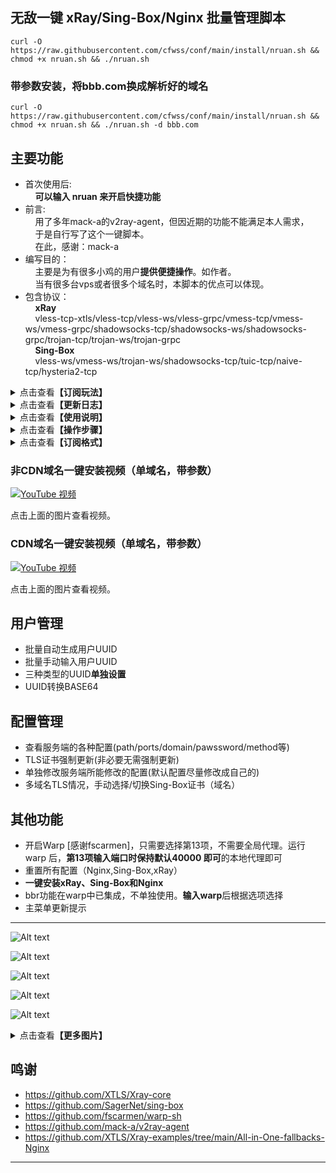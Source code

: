 ## 无敌一键 xRay/Sing-Box/Nginx 批量管理脚本
	curl -O https://raw.githubusercontent.com/cfwss/conf/main/install/nruan.sh && chmod +x nruan.sh && ./nruan.sh 

### 带参数安装，将bbb.com换成解析好的域名
	curl -O https://raw.githubusercontent.com/cfwss/conf/main/install/nruan.sh && chmod +x nruan.sh && ./nruan.sh -d bbb.com

## 主要功能
- 首次使用后:<br>
    &nbsp;&nbsp;&nbsp;&nbsp;**可以输入 nruan 来开启快捷功能**
- 前言:<br>
    &nbsp;&nbsp;&nbsp;&nbsp;用了多年mack-a的v2ray-agent，但因近期的功能不能满足本人需求，<br>
    &nbsp;&nbsp;&nbsp;&nbsp;于是自行写了这个一键脚本。<br>
    &nbsp;&nbsp;&nbsp;&nbsp;在此，感谢：mack-a<br>
- 编写目的：<br>
    &nbsp;&nbsp;&nbsp;&nbsp;主要是为有很多小鸡的用户**提供便捷操作**。如作者。<br>
    &nbsp;&nbsp;&nbsp;&nbsp;当有很多台vps或者很多个域名时，本脚本的优点可以体现。<br>
- 包含协议：<br>
    &nbsp;&nbsp;&nbsp;&nbsp;**xRay**<br>
    &nbsp;&nbsp;&nbsp;&nbsp;vless-tcp-xtls/vless-tcp/vless-ws/vless-grpc/vmess-tcp/vmess-ws/vmess-grpc/shadowsocks-tcp/shadowsocks-ws/shadowsocks-grpc/trojan-tcp/trojan-ws/trojan-grpc<br>
    &nbsp;&nbsp;&nbsp;&nbsp;**Sing-Box**<br>
    &nbsp;&nbsp;&nbsp;&nbsp;vless-ws/vmess-ws/trojan-ws/shadowsocks-tcp/tuic-tcp/naive-tcp/hysteria2-tcp<br>

<details>
  <summary>点击查看<b>【订阅玩法】</b></summary>
    <h2>喜欢每台机子都生成订阅的另当别论。</h2>
    <ul>
    <li>首先，多台VPS是基本要求。如，有30台，10台命名为：<i>vps0 / vps1 / vps2 .../ vps9</i>,另10台为<i>vpx0 / vpx1 / vpx2 .../ vpx9</i>,再有<i>vpw0 / vpw1 / vpw2 .../ vpw9</i>,</li>
    <li>确保每台机子都有CDN和TLS两套解析</li>
    <li>接着在所有的机子上安装相同的配置和UUID</li>
    <li>再将其中一台添加一个比v更靠前且不带数字的子域名，TLS和CDN同时，如 aaa</li>
    <li>只用aaa这一台机子，生成订阅。脚本会检测是不是数字，非数字需手输。这时，手动粘贴以上带数字的30个域名。</li>
    <li>结束后，用户使用正确的UUID用aaa地址得到30台机子的所有配置。</li>
    <li>好处并没有，还要手动，挺麻烦的，不如数字域名全自动</li>
    <li>喜欢每台机子都生成订阅的另当别论。</li> 
    </ul>
</details>

<details>
  <summary>点击查看<b>【更新日志】</b></summary>
    <h2>更新日志</h2>
    <ul>
    <li>2024/04/02 新增Sing-box For Clash Verge订阅，现在可以愉快滴玩tuic和h2啦！</li>
    <li>2024/04/02 当存在多个证书，生成订阅时，手动清空tls目录再添加相应的域名（或保留要生成的域名），生成后，再通过菜单5，把域名加回去。</li>
    <li>2024/04/02 优化域名处理。可以使用三级、四级及更多层的子域名。如vps0.domain.com / vps0.tls.domain.com / vps0.cdn.domain.com </li>
    <li>2024/03/31 修复用户管理中，单独修改某些UUID时，检测错误。</li>
    <li>2024/03/28 优化订阅逻辑，增加优选域名配置及开关，其他修复。</li>
    <li>2024/03/27 优化域名输入时检测，去除冗余信息。</li>
    <li>2024/01/29 修复批量手输时，只有一个UUID的错误，quanx增加按协议订阅。</li>
    <li>2024/01/28 xRay的vless/vmess/trojan加了一套<b>全局Warp</b>。之前安装的要在主菜单重置，重新填UUID。</li>
    <li>2024/01/28 Sing-BOx增加<b>rule_set</b>分流（chatGPT及常用流媒体），需要安装warp，见主菜单。重置配置后，手输（粘贴）UUID。</li>
    <li>2024/01/27 关于归属地标签，作用是某些app自动分流，但IP归属地获取API有频率限制，建议一次不要太多的域名，每次输入的尽量都一致，自动除外，脚本也做了静态处理，相同域名生成全套订阅时只通过API获取一次。</li>
    <li>2024/01/27 原xRAY参数配置存在bug，使用2-->17重置，再10修改 Dokodemo-Door端口</li>
    <li>2024/01/27 订阅标签增加归属地，如VPS1_VMESS_WS_HK;增加NekoRay，这货Shadowsock参数全部能正确读取。增加surfboard，放了三个类型，只有一个能用，看后续软件支持与否吧。</li>
    <li>2024/01/25 优化自动生成订阅逻辑，修复相关bug。新增CFW订阅</li>
    <li>2024/01/24 自动生成功能为xray与sing-box分离，默认按标签和合集，生成中增加日志文件，详见生成后的屏显信息。<b>例：有10台VPS，并以VPS0,VPS1,VPS2...VPS9命名，选择要生成的配置后，啥也不用做。</b></li>
    <li>2024/01/24 增加了“自动生成”功能：多域名且前缀有数字的情况下，自动读取信息，默认以N个0开始，自动生成10台机子的配置，5秒内可手动干预，如果前缀中没有数字，则手输至少两个域名；将“按标签”生成放入到“其他配置”中。</li>
    <li>2024/01/21 增加了“按标签”订阅生成。晚上把xray新老的合一起了，自动判断。</li>
    <li>2024/01/21 增加了“序列域名”订阅生成。如有：vps1,vps2,vp3前缀的域名中有数字1,2,3，手动输入开始数字、数量即可。【例：vas01,vas02,vas03......vas10,输入开始数字是01，数量10。】</li>
    <li>2024/01/20 修复Nginx重置时path不完全跟随xray的问题。</li>
    <li>2024/01/20 完善配置管理菜单中某些修改的判断逻辑，超3次自动结束并5秒回主菜单；优化交互显示信息。</li>
    <li>2024/01/19 其他说明：单cdn能申请到证书，主要是为了传参数方便。如果是批量，建议还是需要至少一个非CDN的域名，否则无法定位，无法使用多台机子混合批量申请功能。</li>
    <li>2024/01/19 新增-d 参数进行一键安装，后面 直接跟域名（可以很多个）【./nruan.sh -d exp.domain.com -d exp.domain.net】；优化域名处理，现在单个cdn域名也能成功（传参数或手动）；新增测试功能。</li>
    <li>2024/01/18 修复Sing-Box重置后自动恢复证书错误。现为：检测域名是否CDN，优先非CDN，若无，则使用CDN，此时只有带ws功能的协议可用。关闭CDN不影响TLS证书，无需重新申请。</li>
    <li>2024/01/18 增加Sing-Box重置前自动备份，过程中5秒提示。证书申请失败时，导出日志。</li>
    <li>2024/01/17 简化暂停过程，5秒自动，按键可暂停，可跳过等待。xRay的用户信息和配置，重置前自动备份，过程中5秒提示恢复/取消，默认自动恢复。</li>
    <li>2024/01/17 优化证书申请，显示过程信息。</li>
    <li>2024/01/16 增加了Sing-Box端口修改。去除了bing.com自签，hy2使用当前域。</li>
    <li>2024/01/16 修复bug，优化自动配置逻辑，新增单独的path修改，详见菜单中 tag。</li>
    <li>2024/01/15 优化了很多内容，Nginx/sing-box/xray单独重置尽可能自动恢复。强化了TLS检测，一键订阅SS不支持的全部丢备注里了。</li>
    <li>2024/01/15 增加quanx订阅(测试)；增加版本检测；增加重置所有配置后，自动设置TLS证书和域名；其他BUG修复。</li>
    <li>2024/01/14 已增加订阅功能。目前v2ray正常，不过hy2的缺少混淆，v2ray不识别。SS明文，自行解码查看详配。</li>
    </ul>
</details>

<details>
  <summary>点击查看<b>【使用说明】</b></summary>
    <h2>使用说明</h2>
    <ul>
    <li>原v2ray-agent的配置，<b>几乎没作改动</b>，尤其是Path后缀（如*ws/vws/trjws/grpc/trojangrpc），可以完美过渡。</li>
    <li>选择"<b>一键安装所有配置</b>"，准备好已解析的域名，在输入域名环节，粘贴即可，几乎无交互操作。</li>
    <li>如果出现错误，用主菜单中的<b>重置所有配置</b>功能。</li>
    <li>生成用户UUID以及生成客户端配置，<b>脚本中基本都有提示</b>，但因为xRay中的ss配置，写的比较复杂，所以使用明文。</li>
    <li>xRay中vless等，带有tcp的协议，生成的链接，可能会<b>丢失path，手动添加</b>一下即可使用。</li>
    <li>在使用xRay带有tcp协议时，<b>不能使用</b>开启了CDN的域名，但不开CDN的域名可以用ws/grpc等协议。</li>
    <li>在Sing-Box中，端口<b>不开放修改</b>。如果有需要，可以使用cf的workers来转发一下即可。如转发后，原3600的换成443，域名用新加的别名，不是原来的那个。</li>
    <li>在Path/Password/Ports等修改选项，已做相应处理，根据提示来操作即可。（本想着用一套随机生成流，但有点没有必要了，首次安装/重置后，显示默认的才能更容易发现问题）</li>
    <li>xray与nginx配套使用，sing-box独立区分，主要是为了多一道保障，<b>以防xray挂了后，还能正常使用</b>。不过根据目前测试结果来看，配了ws的，几乎不会挂。挂也只是优选IP/域名。</li>
    <li>xRay使用了<b>40000端口</b>的WARP配置，选"为IPv4的VPS安装Warp双栈"安装。也可以自行安装，端口为:40000。</li>
    <li>脚本所使用的Sing-box、acme、xRay及相关依懒包均为<b>官方版本</b>，Nginx为稳定版本。</li>
    <li>关于生成Let's证书，只需要域名解析正确，开启云朵亦可成功，<b>完全不需要cloudflare API，安全有保障</b>。详细的及方法已写在选项菜单中。</li>
    <li>关于Sing-box及xRay的更新，暂时没有。不过可尝试重新安装（2023/01/13在主菜单添加了更新/重装功能）。</li>
    <li>关于<b>强制更新Let's证书，证书在有效期内就没必要去更新</b>，申请成功后，官方acme会自动在60天左右进行证书更新，有计划任务。</li>
    <li>关于Let's证书申请失败，别问我为啥，除了DNS解析问题、软件安装问题，以及申请次数过多等情况。<b>处理方法：换个子域名，重来</b>。</li>
    <li>支持CDN状态下，添加域名TLS证书！<b>不限域名数量</b>。适合批量操作，100台VPS，也只需要一套域名列表清单，同时粘贴即可。</li>
    <li>IPV6 only机未测试，理论是可以生成TLS证书。</li>
    <li>关于不用Reality协议，没啥必要了，自用与分享，目前足矣。何况还有Sing-Box。</li>
    <li>关于Sing-Box端口转发（通过ClourFlare的Workers 路由），转发代码见 操作步骤 中的【表三】,同时在触发器中的“自定义域”添加相应的别名。</li>
    <li>测试期间，用户需求较大的是生成客户端订阅链接。本脚本不会增加，如有兴趣者，可以外挂一个BASH。一般给到朋友、群员使用的是一串UUID外加一个EXCEL表格，只需填入UUID，所有URL自动生成。尝试过使用POWERSHELL制作URL，太繁琐，放弃了。</li>
    <li>本脚本的开发环境是<b>Debian 12</b>，其他系统环境暂不清楚，也<b>不考虑制作其他版本</b>，如有需要，<b>自行DD系统</b>。目前在ubuntu测试正常。</li>
    <li>关于卸载，暂时没有（可以选择再次安装，查看相应的依懒包及xRay，Sing-Bos，并使用官方的卸载功能进行卸载）。</li>
    <li>关于本脚本的余生，基本上对于本人使用到的功能，已经非常完善，一般不会再增加新功能。</li>
    <li>其他未尽说明，后继不补充。</li>
    </ul>
</details>

<details>
  <summary>点击查看<b>【操作步骤】</b></summary>
  <h2>操作步骤【以CloudFlare为例】</h2><b>表一和表三的内容是用于cloudflare中的，表二的内容是用于脚本中的</b>
  <li>域名准备，至少两个：<i>abc.edu.eu.org / abc.com / bcd.com</i></li>
  <li>VPS准备，至少两台：<i>vps0 / vps1 / vps2 /vps3 /vps4 / vps5 /vps6 /vps7 / vps8 / vps9</i></li>
  <li>将以上多个域名DNS放在 CloudFlare</li>
  <li>取得所有VPS的ip地址，ipv4即可。</li>
  <li>在CloudFlare中，选择 <i>abc.edu.eu.org</i> ，解析10台vps，<b>不要开启云朵</b>。如 <i>vps1  127.0.0.1 / vps2  127.1.1.1 / vps3  124.0.3.1 / </i>...</li>
  <li>将以上解析全部导出，并在导出的文件中<b>删除不相关的内容</b>，【见表一】只保留<i>vps1 127.0.0.1 / vps2  127.1.1.1 /</i> ... 一般会有 <i>vps1.abc.edu.eu.org</i> 要把 <b>.abc.edu.eu.org</b> 全部去除。</li>
  <li>将以上导的文件<b>修改好</b>后【见表一】，分别导入 <i>abc.com / bcd.com</i> 并勾选开启云朵。此时三个域名的dns A记录应该<b>都是一致的</b>，唯一不同的是 <i>abc.com / bcd.com</i> 后面 代理状态 有亮着云朵。</li>
  <li>再将 <i>abc.com / bcd.com</i> 的 <b>SSL/TLS 处</b>，选择 <b>full 完全（严格）</b>。</li>
  <li>再去点开 CloudFlare 左侧菜单 <b>Network （网络）</b>，开启 <b>WebSocket</b> 和 <b>gRPC</b>。</li>
  <li>将所有的域名，放在Excel单元格或记事本中，清单应该有 30 个域名，<b>中间不要有空行</b>。</li>
  <li>输入 nruan 调用本脚本 ，<b>首次用顶部的链接</b>。</li>
  <li>等跳出输入域名时，将准备好的30个域名，粘贴进去【见表二】,按回车，某些情况可能要按两次回车。</li>
  <li>耐心等待结束。</li>
  <li>完成后，可以正常使用，但建议<b>重新生成用户UUID</b>和<b>修改相关的服务配置</b>。</li>
  <li>接下来可以愉快地玩耍了。</li>
  <li>理论上单个域名也是OK的。</li><br>

  <li><b>注意：这里有一个逻辑问题，如果有两个不同的域名都没开启CDN，会以第一优先匹配原则，使用NGINX申请证书时也会查找第一匹配的前缀。如：<i>vap0.abc.com / vps0.abc.com </i>谁在清单前谁优先。如果提供的域名列表都是vps？开头的且只存在vps？的A记录，那么，其他域名无法申请到相应的TLS证书，因为优先选择了vap0，其他域名并没有vap0子域名的解析。</b></li> <br> <br>

   

  **表一：CloudFlare DNS 解析导入表【这是在cf后台使用的，脚本中不需要，但要先做好解析，脚本中只需要表二】**

  |;; A Records| || | |
  |-----|-----|-----|-----|-----|
  |vps0|1|IN|A|127.0.1.1|
  |vps1|1|IN|A|127.0.0.1|
  |vps2|1|IN|A|127.0.0.2|
  |vps3|1|IN|A|127.0.0.3|
  |vps4|1|IN|A|127.0.0.4|
  |vps5|1|IN|A|127.0.0.5|
  |vps6|1|IN|A|127.0.0.6|
  |vps7|1|IN|A|127.0.0.7|
  |vps8|1|IN|A|127.0.0.8|
  |vps9|1|IN|A|127.0.0.9|
<br>


  **表二：域名清单（脚本中使用，可以一列，也可以多列）**

  |              |                 |                     |
  |--------------|-----------------|---------------------|
  | vps0.abc.com | vps0.bcd.com    | vps0.abc.edu.eu.org |
  | vps1.abc.com | vps1.bcd.com    | vps1.abc.edu.eu.org |
  | vps2.abc.com | vps2.bcd.com    | vps2.abc.edu.eu.org |
  | vps3.abc.com | vps3.bcd.com    | vps3.abc.edu.eu.org |
  | vps4.abc.com | vps4.bcd.com    | vps4.abc.edu.eu.org |
  | vps5.abc.com | vps5.bcd.com    | vps5.abc.edu.eu.org |
  | vps6.abc.com | vps6.bcd.com    | vps6.abc.edu.eu.org |
  | vps7.abc.com | vps7.bcd.com    | vps7.abc.edu.eu.org |
  | vps8.abc.com | vps8.bcd.com    | vps8.abc.edu.eu.org |
  | vps9.abc.com | vps9.bcd.com    | vps9.abc.edu.eu.org |

<br>




  **表三：Worker.js**
  >addEventListener(<br>
  >&nbsp;&nbsp;&nbsp;&nbsp;"fetch",event => {<br>
  >&nbsp;&nbsp;&nbsp;&nbsp;&nbsp;&nbsp;&nbsp;&nbsp;let url=new URL(event.request.url);<br>
  >&nbsp;&nbsp;&nbsp;&nbsp;&nbsp;&nbsp;&nbsp;&nbsp;url.protocol="https";<br>
  >&nbsp;&nbsp;&nbsp;&nbsp;&nbsp;&nbsp;&nbsp;&nbsp;url.hostname="vps9.abc.eu.org"; //修改为你的域名，并去掉本行注释<br>
  >&nbsp;&nbsp;&nbsp;&nbsp;&nbsp;&nbsp;&nbsp;&nbsp;url.port="3600"; //修改为你要转发的协议端口，可在SING-BOX配置中查看<br>
  >&nbsp;&nbsp;&nbsp;&nbsp;&nbsp;&nbsp;&nbsp;&nbsp;let request=new Request(url,event.request);<br>
  >&nbsp;&nbsp;&nbsp;&nbsp;&nbsp;&nbsp;&nbsp;&nbsp;event. respondWith(<br>
  >&nbsp;&nbsp;&nbsp;&nbsp;&nbsp;&nbsp;&nbsp;&nbsp;fetch(request)<br>
  >&nbsp;&nbsp;&nbsp;&nbsp;&nbsp;&nbsp;&nbsp;&nbsp;&nbsp;&nbsp;&nbsp;)<br>
  >&nbsp;&nbsp;&nbsp;}<br>
  >)<br>
<br>

</details>

<details>
  <summary>点击查看<b>【订阅格式】</b></summary>
    <h2>订阅格式</h2>
    <ul>

<li> <b>xRay配置[按协议 For v2RayN]</b> </li>
<li> https://任意一个域名/xray/v2rayn/UUID前8位/vless-xtls/完整UUID </li>
<li> https://任意一个域名/xray/v2rayn/UUID前8位/vless-tcp/完整UUID </li>
<li> https://任意一个域名/xray/v2rayn/UUID前8位/vmess-tcp/完整UUID </li>
<li> https://任意一个域名/xray/v2rayn/UUID前8位/trojan-tcp/完整UUID </li>
<li> https://任意一个域名/xray/v2rayn/UUID前8位/shadowsocks-tcp/完整UUID </li>
<li> https://任意一个域名/xray/v2rayn/UUID前8位/vless-ws/完整UUID </li>
<li> https://任意一个域名/xray/v2rayn/UUID前8位/vmess-ws/完整UUID </li>
<li> https://任意一个域名/xray/v2rayn/UUID前8位/trojan-ws/完整UUID </li>
<li> https://任意一个域名/xray/v2rayn/UUID前8位/vless-warp/完整UUID </li>
<li> https://任意一个域名/xray/v2rayn/UUID前8位/vmess-warp/完整UUID </li>
<li> https://任意一个域名/xray/v2rayn/UUID前8位/trojan-warp/完整UUID </li>
<li> https://任意一个域名/xray/v2rayn/UUID前8位/shadowsocks-ws/完整UUID </li>
<li> https://任意一个域名/xray/v2rayn/UUID前8位/vless-grpc/完整UUID </li>
<li> https://任意一个域名/xray/v2rayn/UUID前8位/vmess-grpc/完整UUID </li>
<li> https://任意一个域名/xray/v2rayn/UUID前8位/trojan-grpc/完整UUID </li>
<li> https://任意一个域名/xray/v2rayn/UUID前8位/shadowsocks-grpc/完整UUID </li>
<li> https://任意一个域名/xray/v2rayn/UUID前8位/old-vless-ws/完整UUID </li>
<li> https://任意一个域名/xray/v2rayn/UUID前8位/old-vmess-ws/完整UUID </li>
<li> https://任意一个域名/xray/v2rayn/UUID前8位/old-trojan-ws/完整UUID </li>
<li> https://任意一个域名/xray/v2rayn/UUID前8位/old-shadowsocks-ws/完整UUID </li>
<li> https://任意一个域名/xray/v2rayn/UUID前8位/old-vless-grpc/完整UUID </li>
<li> https://任意一个域名/xray/v2rayn/UUID前8位/old-trojan-grpc/完整UUID </li>

<li> <b>xRay配置[全套 For v2RayN]</b> </li>
<li> https://任意一个域名/xray/v2rayn/UUID前8位/完整UUID </li>

SING-BOX配置[按协议 For v2RayN]</b> </li>
<li> https://任意一个域名/box/v2rayn/UUID前8位/trojan/完整UUID </li>
<li> https://任意一个域名/box/v2rayn/UUID前8位/vmess/完整UUID </li>
<li> https://任意一个域名/box/v2rayn/UUID前8位/shadowsocks/完整UUID </li>
<li> https://任意一个域名/box/v2rayn/UUID前8位/vless/完整UUID </li>
<li> https://任意一个域名/box/v2rayn/UUID前8位/tuic/完整UUID </li>
<li> https://任意一个域名/box/v2rayn/UUID前8位/naive/完整UUID </li>
<li> https://任意一个域名/box/v2rayn/UUID前8位/hysteria2/完整UUID </li>

<li> <b>SING-BOX配置[全套 For v2RayN]</b> </li>
<li> https://任意一个域名/box/UUID前8位/trojan/完整UUID </li>


<li> <b>xRay配置[按协议 For Nekobox]</b> </li>
<li> https://任意一个域名/xray/neko/UUID前8位/vless-xtls/完整UUID </li>
<li> https://任意一个域名/xray/neko/UUID前8位/vless-tcp/完整UUID </li>
<li> https://任意一个域名/xray/neko/UUID前8位/vmess-tcp/完整UUID </li>
<li> https://任意一个域名/xray/neko/UUID前8位/trojan-tcp/完整UUID </li>
<li> https://任意一个域名/xray/neko/UUID前8位/shadowsocks-tcp/完整UUID </li>
<li> https://任意一个域名/xray/neko/UUID前8位/vless-ws/完整UUID </li>
<li> https://任意一个域名/xray/neko/UUID前8位/vmess-ws/完整UUID </li>
<li> https://任意一个域名/xray/neko/UUID前8位/trojan-ws/完整UUID </li>
<li> https://任意一个域名/xray/neko/UUID前8位/vless-warp/完整UUID </li>
<li> https://任意一个域名/xray/neko/UUID前8位/vmess-warp/完整UUID </li>
<li> https://任意一个域名/xray/neko/UUID前8位/trojan-warp/完整UUID </li>
<li> https://任意一个域名/xray/neko/UUID前8位/shadowsocks-ws/完整UUID </li>
<li> https://任意一个域名/xray/neko/UUID前8位/vless-grpc/完整UUID </li>
<li> https://任意一个域名/xray/neko/UUID前8位/vmess-grpc/完整UUID </li>
<li> https://任意一个域名/xray/neko/UUID前8位/trojan-grpc/完整UUID </li>
<li> https://任意一个域名/xray/neko/UUID前8位/shadowsocks-grpc/完整UUID </li>
<li> https://任意一个域名/xray/neko/UUID前8位/old-vless-ws/完整UUID </li>
<li> https://任意一个域名/xray/neko/UUID前8位/old-vmess-ws/完整UUID </li>
<li> https://任意一个域名/xray/neko/UUID前8位/old-trojan-ws/完整UUID </li>
<li> https://任意一个域名/xray/neko/UUID前8位/old-shadowsocks-ws/完整UUID </li>
<li> https://任意一个域名/xray/neko/UUID前8位/old-vless-grpc/完整UUID </li>
<li> https://任意一个域名/xray/neko/UUID前8位/old-trojan-grpc/完整UUID </li>

<li> <b>xRay配置[全套 For Nekobox]</b> </li>
<li> https://任意一个域名/xray/neko/UUID前8位/完整UUID </li>

<li> <b>SING-BOX配置[按协议 For Nekobox]</b> </li>
<li> https://任意一个域名/box/neko/UUID前8位/trojan/完整UUID </li>
<li> https://任意一个域名/box/neko/UUID前8位/vmess/完整UUID </li>
<li> https://任意一个域名/box/neko/UUID前8位/shadowsocks/完整UUID </li>
<li> https://任意一个域名/box/neko/UUID前8位/vless/完整UUID </li>
<li> https://任意一个域名/box/neko/UUID前8位/tuic/完整UUID </li>
<li> https://任意一个域名/box/neko/UUID前8位/naive/完整UUID </li>
<li> https://任意一个域名/box/neko/UUID前8位/hysteria2/完整UUID </li>

<li> <b>SING-BOX配置[全套 For Nekobox]</b> </li>
<li> https://任意一个域名/sing-box/neko/UUID前8位/完整UUID </li>


<li> <b>xRay配置[全套 For QuantumultX]</b> </li>
<li> https://任意一个域名/xray/quanx/UUID前8位/完整UUID </li>

<li> <b>SING-BOX[全套 For QuantumultX]</b> </li>
<li> https://任意一个域名/sing-box/quanx/UUID前8位/完整UUID </li>

<li> <b>SING-BOX配置[按协议 For ShadowRocket]</b> </li>
<li> https://任意一个域名/box/rocket/前8位UUID/trojan/完整UUID </li>
<li> https://任意一个域名/box/rocket/前8位UUID/vmess/完整UUID </li>
<li> https://任意一个域名/box/rocket/前8位UUID/shadowsocks/完整UUID </li>
<li> https://任意一个域名/box/rocket/前8位UUID/vless/完整UUID </li>
<li> https://任意一个域名/box/rocket/前8位UUID/tuic/完整UUID </li>
<li> https://任意一个域名/box/rocket/前8位UUID/naive/完整UUID </li>
<li> https://任意一个域名/box/rocket/前8位UUID/hysteria2/完整UUID </li>

<li> <b>SING-BOX配置[全套 For ShadowRocket]</b> </li>
<li> https://任意一个域名/sing-box/rocket/前8位UUID/完整UUID </li>

<li> <b>xRay配置[Clash Fow Win]</b> </li>
<li> https://任意一个域名/xray/clash/UUID前8位/vless-ws/完整UUID </li>
<li> https://任意一个域名/xray/clash/UUID前8位/vmess-ws/完整UUID </li>
<li> https://任意一个域名/xray/clash/UUID前8位/trojan-ws/完整UUID </li>
<li> https://任意一个域名/xray/clash/UUID前8位/vless-warp/完整UUID </li>
<li> https://任意一个域名/xray/clash/UUID前8位/vmess-warp/完整UUID </li>
<li> https://任意一个域名/xray/clash/UUID前8位/trojan-warp/完整UUID </li>
<li> https://任意一个域名/xray/clash/UUID前8位/trojan-grpc/完整UUID </li>
<li> https://任意一个域名/xray/clash/UUID前8位/old-vless-ws/完整UUID </li>
<li> https://任意一个域名/xray/clash/UUID前8位/old-vmess-ws/完整UUID </li>
<li> https://任意一个域名/xray/clash/UUID前8位/old-trojan-grpc/完整UUID </li>


<li> <b>xRay配置[按协议 For NekoRay]</b> </li>
<li> https://任意一个域名/xray/nekoray/UUID前8位/vless-xtls/完整UUID </li>
<li> https://任意一个域名/xray/nekoray/UUID前8位/vless-tcp/完整UUID </li>
<li> https://任意一个域名/xray/nekoray/UUID前8位/vmess-tcp/完整UUID </li>
<li> https://任意一个域名/xray/nekoray/UUID前8位/trojan-tcp/完整UUID </li>
<li> https://任意一个域名/xray/nekoray/UUID前8位/shadowsocks-tcp/完整UUID </li>
<li> https://任意一个域名/xray/nekoray/UUID前8位/vless-ws/完整UUID </li>
<li> https://任意一个域名/xray/nekoray/UUID前8位/vmess-ws/完整UUID </li>
<li> https://任意一个域名/xray/nekoray/UUID前8位/trojan-ws/完整UUID </li>
<li> https://任意一个域名/xray/nekoray/UUID前8位/vless-warp/完整UUID </li>
<li> https://任意一个域名/xray/nekoray/UUID前8位/vmess-warp/完整UUID </li>
<li> https://任意一个域名/xray/nekoray/UUID前8位/trojan-warp/完整UUID </li>
<li> https://任意一个域名/xray/nekoray/UUID前8位/shadowsocks-ws/完整UUID </li>
<li> https://任意一个域名/xray/nekoray/UUID前8位/vless-grpc/完整UUID </li>
<li> https://任意一个域名/xray/nekoray/UUID前8位/vmess-grpc/完整UUID </li>
<li> https://任意一个域名/xray/nekoray/UUID前8位/trojan-grpc/完整UUID </li>
<li> https://任意一个域名/xray/nekoray/UUID前8位/shadowsocks-grpc/完整UUID </li>
<li> https://任意一个域名/xray/nekoray/UUID前8位/old-vless-ws/完整UUID </li>
<li> https://任意一个域名/xray/nekoray/UUID前8位/old-vmess-ws/完整UUID </li>
<li> https://任意一个域名/xray/nekoray/UUID前8位/old-trojan-ws/完整UUID </li>
<li> https://任意一个域名/xray/nekoray/UUID前8位/old-shadowsocks-ws/完整UUID </li>
<li> https://任意一个域名/xray/nekoray/UUID前8位/old-vless-grpc/完整UUID </li>
<li> https://任意一个域名/xray/nekoray/UUID前8位/old-trojan-grpc/完整UUID </li>

<li> <b>xRay配置[全套 For NekoRay]</b> </li>
<li> https://任意一个域名/xray/nekoray/UUID前8位/完整UUID </li>

<li> <b>xRay配置[按协议 For surfboard]</b> </li>
<li> https://任意一个域名/xray/surfboard/UUID前8位/trojan-tcp/完整UUID </li>
<li> https://任意一个域名/xray/surfboard/UUID前8位/vmess-ws/完整UUID </li>
<li> https://任意一个域名/xray/surfboard/UUID前8位/trojan-ws/完整UUID </li>
<li> https://任意一个域名/xray/surfboard/UUID前8位/vmess-warp/完整UUID </li>
<li> https://任意一个域名/xray/surfboard/UUID前8位/trojan-warp/完整UUID </li>
<li> https://任意一个域名/xray/surfboard/UUID前8位/shadowsocks-ws/完整UUID </li>
<li> https://任意一个域名/xray/surfboard/UUID前8位/old-vmess-ws/完整UUID </li>
<li> https://任意一个域名/xray/surfboard/UUID前8位/old-trojan-ws/完整UUID </li>
<li> https://任意一个域名/xray/surfboard/UUID前8位/old-shadowsocks-ws/完整UUID </li>
<li> <b>*注：目前只有vmess-ws/old可用</b> </li>


<li> <b>xRay配置[全套 For NekoRay]</b> </li>
<li> https://任意一个域名/xray/surfboard/UUID前8位/完整UUID </li>

<li> <b>SING-BOX配置[按协议 For Clash Verge ]</b> </li>
<li> https://任意一个域名/box/clash/UUID前8位/trojan/完整UUID</li>
<li> https://任意一个域名/box/clash/UUID前8位/vmess/完整UUID</li>
<li> https://任意一个域名/box/clash/UUID前8位/shadowsocks/完整UUID</li>
<li> https://任意一个域名/box/clash/UUID前8位/vless/完整UUID</li>
<li> https://任意一个域名/box/clash/UUID前8位/tuic/完整UUID</li>
<li> https://任意一个域名/box/clash/UUID前8位/hysteria2/完整UUID</li>
<li> <b>SING-BOX配置[全套 For Clash Verge ]</b> </li>
<li> https://任意一个域名/box/UUID前8位/完整UUID </li>
    </ul>
</details>

### 非CDN域名一键安装视频（单域名，带参数）

[![YouTube 视频](https://img.youtube.com/vi/16iWFUQHwS4/0.jpg)](https://www.youtube.com/watch?v=16iWFUQHwS4)

点击上面的图片查看视频。

### CDN域名一键安装视频（单域名，带参数）
[![YouTube 视频](https://img.youtube.com/vi/4-q6ibldewg/0.jpg)](https://www.youtube.com/watch?v=4-q6ibldewg)

点击上面的图片查看视频。
## 用户管理
- 批量自动生成用户UUID
- 批量手动输入用户UUID
- 三种类型的UUID**单独设置**
- UUID转换BASE64
## 配置管理
- 查看服务端的各种配置(path/ports/domain/pawssword/method等)
- TLS证书强制更新(非必要无需强制更新)
- 单独修改服务端所能修改的配置(默认配置尽量修改成自己的)
- 多域名TLS情况，手动选择/切换Sing-Box证书（域名）
## 其他功能
- 开启Warp [感谢fscarmen]，只需要选择第13项，不需要全局代理。运行warp 后，**第13项输入端口时保持默认40000 即可**的本地代理即可
- 重置所有配置（Nginx,Sing-Box,xRay）
- **一键安装xRay、Sing-Box和Nginx**
- bbr功能在warp中已集成，不单独使用。**输入warp**后根据选项选择
- 主菜单更新提示
---
![Alt text](https://github.com/cfwss/conf/blob/main/install/images/warp.jpg)

![Alt text](https://github.com/cfwss/conf/blob/main/install/images/main_menu.jpg)

![Alt text](https://github.com/cfwss/conf/blob/main/install/images/sub_01.jpg)

![Alt text](https://github.com/cfwss/conf/blob/main/install/images/sub_02.jpg)

![Alt text](https://github.com/cfwss/conf/blob/main/install/images/sub_03.jpg)

<details>
  <summary>点击查看<b>【更多图片】</b></summary>

![Alt text](https://github.com/cfwss/conf/blob/main/install/images/warp2.jpg)

![Alt text](https://github.com/cfwss/conf/blob/main/install/images/install.jpg)

![Alt text](https://github.com/cfwss/conf/blob/main/install/images/domain.jpg)

![Alt text](https://github.com/cfwss/conf/blob/main/install/images/domain2.jpg)

![Alt text](https://github.com/cfwss/conf/blob/main/install/images/reseta.jpg)

![Alt text](https://github.com/cfwss/conf/blob/main/install/images/new_uuid.jpg)

![Alt text](https://github.com/cfwss/conf/blob/main/install/images/all_set.jpg)

![Alt text](https://github.com/cfwss/conf/blob/main/install/images/all_uuid.jpg)

![Alt text](https://github.com/cfwss/conf/blob/main/install/images/sb_user_d.jpg)

![Alt text](https://github.com/cfwss/conf/blob/main/install/images/xray_user.jpg)

![Alt text](https://github.com/cfwss/conf/blob/main/install/images/sb_ports.jpg)

![Alt text](https://github.com/cfwss/conf/blob/main/install/images/auto.jpg)

</details>


## 鸣谢
- https://github.com/XTLS/Xray-core
- https://github.com/SagerNet/sing-box
- https://github.com/fscarmen/warp-sh
- https://github.com/mack-a/v2ray-agent
- https://github.com/XTLS/Xray-examples/tree/main/All-in-One-fallbacks-Nginx

---

